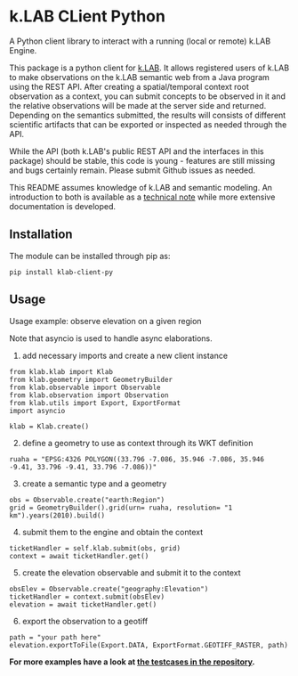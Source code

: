 # k.LAB CLient Python

A Python client library to interact with a running (local or remote) k.LAB Engine.

This package is a python client for [k.LAB](https://github.com/integratedmodelling/klab). It allows registered users of k.LAB to make observations on the k.LAB semantic web from a Java program using the REST API. After creating a spatial/temporal context root observation as a context, you can submit concepts to be observed in it and the relative observations will be made at the server side and returned. Depending on the semantics submitted, the results will consists of different scientific artifacts that can be exported or inspected as needed through the API.

While the API (both k.LAB's public REST API and the interfaces in this package) should be stable, this code is young - features are still missing and bugs certainly remain. Please submit Github issues as needed.

This README assumes knowledge of k.LAB and semantic modeling. An introduction to both is available as a [technical note](https://docs.integratedmodelling.org/technote/index.html) while more extensive documentation is developed.


## Installation

The module can be installed through pip as:

```
pip install klab-client-py
```

## Usage

Usage example: observe elevation on a given region

Note that asyncio is used to handle async elaborations.

1. add necessary imports and create a new client instance
```
from klab.klab import Klab
from klab.geometry import GeometryBuilder
from klab.observable import Observable
from klab.observation import Observation
from klab.utils import Export, ExportFormat
import asyncio

klab = Klab.create()
```

2. define a geometry to use as context through its WKT definition

```
ruaha = "EPSG:4326 POLYGON((33.796 -7.086, 35.946 -7.086, 35.946 -9.41, 33.796 -9.41, 33.796 -7.086))"
```

3. create a semantic type and a geometry

```
obs = Observable.create("earth:Region")
grid = GeometryBuilder().grid(urn= ruaha, resolution= "1 km").years(2010).build()
```

4. submit them to the engine and obtain the context

```
ticketHandler = self.klab.submit(obs, grid)
context = await ticketHandler.get()
```

5. create the elevation observable and submit it to the context

```
obsElev = Observable.create("geography:Elevation")
ticketHandler = context.submit(obsElev)
elevation = await ticketHandler.get()
```

6. export the observation to a geotiff

```
path = "your path here"
elevation.exportToFile(Export.DATA, ExportFormat.GEOTIFF_RASTER, path)
```


**For more examples have a look at [the testcases in the repository](https://github.com/integratedmodelling/klab-client-python/tree/main/tests).**